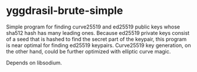# yggdrasil-brute-simple

Simple program for finding curve25519 and ed25519 public keys whose sha512 hash has many leading ones.
Because ed25519 private keys consist of a seed that is hashed to find the secret part of the keypair,
this program is near optimal for finding ed25519 keypairs. Curve25519 key generation, on the other hand,
could be further optimized with elliptic curve magic.

Depends on libsodium.
